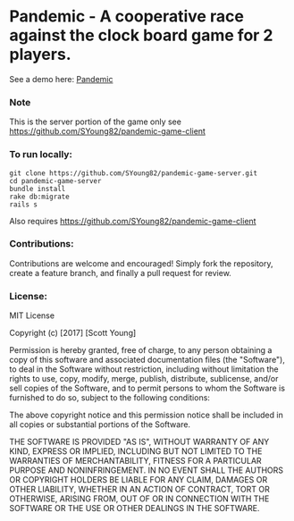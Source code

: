 # Pandemic - A cooperative race against the clock board game for 2 players.

See a demo here: [Pandemic](https://shrouded-scrubland-22047.herokuapp.com/)

### Note

This is the server portion of the game only see https://github.com/SYoung82/pandemic-game-client

### To run locally:
```
git clone https://github.com/SYoung82/pandemic-game-server.git
cd pandemic-game-server
bundle install
rake db:migrate
rails s
```
Also requires https://github.com/SYoung82/pandemic-game-client

### Contributions: 

Contributions are welcome and encouraged!  Simply fork the repository, create
a feature branch, and finally a pull request for review.

### License:

MIT License

Copyright (c) [2017] [Scott Young]

Permission is hereby granted, free of charge, to any person obtaining a copy
of this software and associated documentation files (the "Software"), to deal
in the Software without restriction, including without limitation the rights
to use, copy, modify, merge, publish, distribute, sublicense, and/or sell
copies of the Software, and to permit persons to whom the Software is
furnished to do so, subject to the following conditions:

The above copyright notice and this permission notice shall be included in all
copies or substantial portions of the Software.

THE SOFTWARE IS PROVIDED "AS IS", WITHOUT WARRANTY OF ANY KIND, EXPRESS OR
IMPLIED, INCLUDING BUT NOT LIMITED TO THE WARRANTIES OF MERCHANTABILITY,
FITNESS FOR A PARTICULAR PURPOSE AND NONINFRINGEMENT. IN NO EVENT SHALL THE
AUTHORS OR COPYRIGHT HOLDERS BE LIABLE FOR ANY CLAIM, DAMAGES OR OTHER
LIABILITY, WHETHER IN AN ACTION OF CONTRACT, TORT OR OTHERWISE, ARISING FROM,
OUT OF OR IN CONNECTION WITH THE SOFTWARE OR THE USE OR OTHER DEALINGS IN THE
SOFTWARE.
